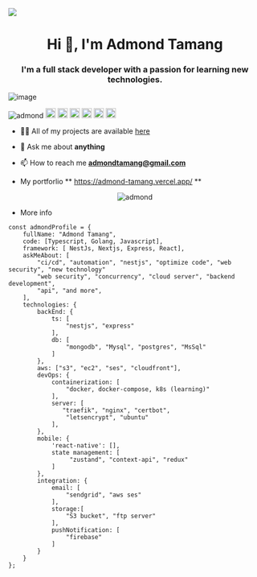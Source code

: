 ![](https://komarev.com/ghpvc/?username=admondtamang)

<h1 align="center">Hi 👋, I'm Admond Tamang </h1>
<h3 align="center"> I'm a full stack developer with a passion for learning new technologies.  </h3>

![image](https://github.com/saadeghi/saadeghi/blob/master/dino.gif)

<p align="left">
<img src="https://komarev.com/ghpvc/?username=admondtamang" alt="admond" />
  <img src="https://img.icons8.com/color/48/000000/git.png" alt="git" width="20" height="20"/> 
  <img src="https://img.icons8.com/color/48/000000/react-native.png" alt="react" width="20" height="20"/> 
  <img src="https://img.icons8.com/color/48/000000/intellij-idea.png" alt="II" width="20" height="20"/> 
  <img src="https://img.icons8.com/color/48/000000/c-sharp-logo.png"  alt="II" width="20" height="20"/>
  <img src="https://img.icons8.com/color/48/000000/azure-1.png" alt="azure" witdth="20" height="20"/>
  <img src="https://img.icons8.com/color/48/000000/nodejs.png" alt="nodejs" width="20" height="20"/></p>

- 👨‍💻 All of my projects are available  [here](https://github.com/admondtamang?tab=repositories)

- 💬 Ask me about **anything**

- 📫 How to reach me **admondtamang@gmail.com**

- My portforlio ** https://admond-tamang.vercel.app/ **

<p align="center"> 
  <img src="https://github-readme-stats.vercel.app/api?username=admondtamang&show_icons=true" alt="admond" />
 </p>

- More info
```
const admondProfile = {
    fullName: "Admond Tamang",
    code: [Typescript, Golang, Javascript],
    framework: [ NestJs, Nextjs, Express, React],
    askMeAbout: [
        "ci/cd", "automation", "nestjs", "optimize code", "web security", "new technology"
        "web security", "concurrency", "cloud server", "backend development",
        "api", "and more",
    ],
    technologies: {
        backEnd: {
            ts: [
                "nestjs", "express"
            ],
            db: [
                "mongodb", "Mysql", "postgres", "MsSql"
            ]
        },
        aws: ["s3", "ec2", "ses", "cloudfront"],
        devOps: {
            containerization: [
                "docker, docker-compose, k8s (learning)"
            ],
            server: [
               "traefik", "nginx", "certbot",
                "letsencrypt", "ubuntu"
            ],
        },
        mobile: {
            'react-native': [],
            state management: [
                 "zustand", "context-api", "redux"
            ]
        },
        integration: {
            email: [
                "sendgrid", "aws ses"
            ],
            storage:[
                "S3 bucket", "ftp server"
            ],
            pushNotification: [
                "firebase"
            ]
        }
    }
};
```
